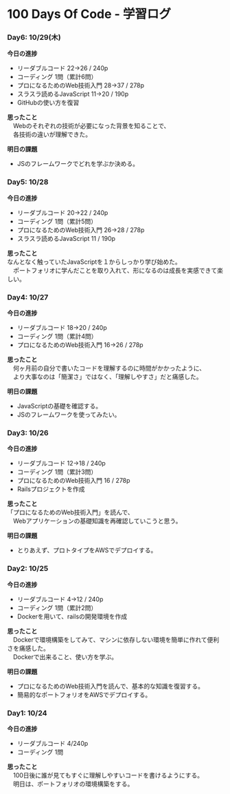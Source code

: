 # 100 Days Of Code - 学習ログ

### Day6: 10/29(木)

**今日の進捗**
 - リーダブルコード 22→26 / 240p
 - コーディング 1問（累計6問）  
 - プロになるためのWeb技術入門 28→37 / 278p  
 - スラスラ読めるJavaScript 11→20 / 190p
 - GitHubの使い方を復習

**思ったこと**  
　Webのそれぞれの技術が必要になった背景を知ることで、  
　各技術の違いが理解できた。
  
**明日の課題**  
 - JSのフレームワークでどれを学ぶか決める。

### Day5: 10/28

**今日の進捗**
 - リーダブルコード 20→22 / 240p
 - コーディング 1問（累計5問）  
 - プロになるためのWeb技術入門 26→28 / 278p  
 - スラスラ読めるJavaScript 11 / 190p

**思ったこと**  
  なんとなく触っていたJavaScriptを１からしっかり学び始めた。  
　ポートフォリオに学んだことを取り入れて、形になるのは成長を実感できて楽しい。
 
### Day4: 10/27

**今日の進捗**
 - リーダブルコード 18→20 / 240p
 - コーディング 1問（累計4問）  
 - プロになるためのWeb技術入門 16→26 / 278p

**思ったこと**  
　何ヶ月前の自分で書いたコードを理解するのに時間がかかったように、  
　より大事なのは「簡潔さ」ではなく、「理解しやすさ」だと痛感した。  

**明日の課題**  
 - JavaScriptの基礎を確認する。
 - JSのフレームワークを使ってみたい。

### Day3: 10/26

**今日の進捗**
 - リーダブルコード 12→18 / 240p
 - コーディング 1問（累計3問）  
 - プロになるためのWeb技術入門 16 / 278p
 - Railsプロジェクトを作成

**思ったこと**  
  「プロになるためのWeb技術入門」を読んで、  
　Webアプリケーションの基礎知識を再確認していこうと思う。

**明日の課題**  
 - とりあえず、プロトタイプをAWSでデプロイする。  

### Day2: 10/25

**今日の進捗**
 - リーダブルコード 4→12 / 240p
 - コーディング 1問（累計2問）
 - Dockerを用いて、railsの開発環境を作成  

**思ったこと**  
　Dockerで環境構築をしてみて、マシンに依存しない環境を簡単に作れて便利さを痛感した。  
　Dockerで出来ること、使い方を学ぶ。  

**明日の課題**  
 - プロになるためのWeb技術入門を読んで、基本的な知識を復習する。  
 - 簡易的なポートフォリオをAWSでデプロイする。
 
### Day1: 10/24

**今日の進捗**  
 - リーダブルコード 4/240p  
 - コーディング 1問
	
**思ったこと**  
　100日後に誰が見てもすぐに理解しやすいコードを書けるようにする。  
　明日は、ポートフォリオの環境構築をする。
